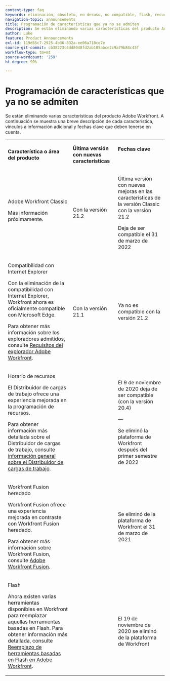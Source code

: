 ```yaml
---
content-type: faq
keywords: eliminación, obsoleto, en desuso, no compatible, flash, recurso, programación
navigation-topic: announcements
title: Programación de características que ya no se admiten
description: Se están eliminando varias características del producto Adobe Workfront. A continuación se muestra una breve descripción de cada característica, vínculos a información adicional y fechas clave que deben tenerse en cuenta.
author: Luke
feature: Product Announcements
exl-id: 119d65c7-2925-4b36-832a-ee06a718ce7e
source-git-commit: cb38223c4dd8048fd2ab105abce2c9a79b84c43f
workflow-type: tm+mt
source-wordcount: '259'
ht-degree: 99%

---
```


# Programación de características que ya no se admiten

Se están eliminando varias características del producto Adobe Workfront. A continuación se muestra una breve descripción de cada característica, vínculos a información adicional y fechas clave que deben tenerse en cuenta.

<table style="table-layout:auto"> 
 <col> 
 <col data-mc-conditions=""> 
 <col> 
 <tbody> 
  <tr> 
   <td><b>Característica o área del producto</b></td> 
   <td><strong>Última versión con nuevas características</strong> </td> 
   <td> <p rowspan="2"><strong>Fechas clave</strong> </p> <p rowspan="2"> </p> </td> 
  </tr> 
  <tr data-mc-conditions=""> 
   <td>Adobe Workfront Classic <p style="font-weight: normal;">Más información próximamente.</p> </td> 
   <td>Con la versión 21.2</td> 
   <td> <p>Última versión con nuevas mejoras en las características de la versión Classic con la versión 21.2</p> <p>Deja de ser compatible el 31 de marzo de 2022</p> </td> 
  </tr> 
  <tr data-mc-conditions=""> 
   <td> <p>Compatibilidad con Internet Explorer</p> <p>Con la eliminación de la compatibilidad con Internet Explorer, Workfront ahora es oficialmente compatible con Microsoft Edge. </p> <p>Para obtener más información sobre los exploradores admitidos, consulte <a href="../../workfront-basics/workfront-browser-requirements.md" class="MCXref xref">Requisitos del explorador Adobe Workfront</a>.</p> </td> 
   <td>Con la versión 21.1</td> 
   <td>Ya no es compatible con la versión 21.2</td> 
  </tr> 
  <tr> 
   <td> <p>Horario de recursos</p> <p>El Distribuidor de cargas de trabajo ofrece una experiencia mejorada en la programación de recursos.</p> <p>Para obtener información más detallada sobre el Distribuidor de cargas de trabajo, consulte <a href="../../resource-mgmt/workload-balancer/overview-workload-balancer.md">información general sobre el Distribuidor de cargas de trabajo</a>.</p> </td> 
   <td> </td> 
   <td> <p>El 9 de noviembre de 2020 deja de ser compatible (con la versión 20.4)</p> <p>—</p> <p>Se eliminó la plataforma de Workfront después del primer semestre de 2022</p> </td> 
  </tr> 
  <tr> 
   <td> <p>Workfront Fusion heredado</p> <p>Workfront Fusion ofrece una experiencia mejorada en contraste con Workfront Fusion heredado.</p> <p>Para obtener más información sobre Workfront Fusion, consulte <a href="https://experienceleague.adobe.com/es/docs/workfront-fusion/using/home">Adobe Workfront Fusion</a>.</p> </td> 
   <td> </td> 
   <td>Se eliminó de la plataforma de Workfront el 31 de marzo de 2021</td> 
  </tr> 
  <tr> 
   <td> <p>Flash</p> <p>Ahora existen varias herramientas disponibles en Workfront para reemplazar aquellas herramientas basadas en Flash. Para obtener información más detallada, consulte <a href="../../product-announcements/announcements/announcement-archive/replace-flash-tools.md" class="MCXref xref">Reemplazo de herramientas basadas en Flash en Adobe Workfront</a>.</p> </td> 
   <td> </td> 
   <td> <p> </p> <p>El 19 de noviembre de 2020 se eliminó de la plataforma de Workfront</p> </td> 
  </tr> <!--
   <tr data-mc-conditions="QuicksilverOrClassic.Draft mode"> 
    <td> <p>Enhanced Authentication 1.0</p> <p>The method of migrating to the new Enhanced Authentication 2.0 depends on whether you are using Legacy Authentication or Enhanced Authentication 1.0. For more information, see <a href="../../administration-and-setup/manage-workfront/security/get-started-enhanced-authentication.md" class="MCXref xref">Enhanced Authentication overview</a>.</p> </td> 
    <td>&nbsp;</td> 
    <td>2021</td> 
   </tr>
  --> <!--
   <tr data-mc-conditions="QuicksilverOrClassic.Draft mode"> 
    <td> <p>Allowlist updates </p> <!--
      <p data-mc-conditions="QuicksilverOrClassic.Draft mode">Split</p>
     --> <!--
      <p data-mc-conditions="QuicksilverOrClassic.Draft mode">Email Service updated (MailGun)</p>
     --> </td>

</tr>

</tbody> 
</table>
